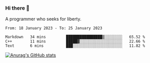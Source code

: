 ### Hi there 👋

<!--
**shejialuo/shejialuo** is a ✨ _special_ ✨ repository because its `README.md` (this file) appears on your GitHub profile.

Here are some ideas to get you started:

- 🔭 I’m currently working on ...
- 🌱 I’m currently learning ...
- 👯 I’m looking to collaborate on ...
- 🤔 I’m looking for help with ...
- 💬 Ask me about ...
- 📫 How to reach me: ...
- 😄 Pronouns: ...
- ⚡ Fun fact: ...
-->

A programmer who seeks for liberty.

<!--START_SECTION:waka-->

```text
From: 18 January 2023 - To: 25 January 2023

Markdown   34 mins         ████████████████▒░░░░░░░░   65.52 %
C++        11 mins         █████▓░░░░░░░░░░░░░░░░░░░   22.66 %
Text       6 mins          ███░░░░░░░░░░░░░░░░░░░░░░   11.82 %
```

<!--END_SECTION:waka-->

[![Anurag's GitHub stats](https://github-readme-stats.vercel.app/api?username=shejialuo&show_icons=true&theme=dracula)](https://github.com/anuraghazra/github-readme-stats)
